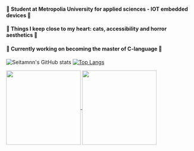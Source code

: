 #### 🖤 Student at Metropolia University for applied sciences - IOT embedded devices 🖤
#### 🖤 Things I keep close to my heart:  cats, accessibility and horror aesthetics 🖤
#### 🖤 Currently working on becoming the master of C-language 🖤
#### 

![Seitamnn's GitHub stats](https://github-readme-stats.vercel.app/api?username=seitamnn&rank_icon=github&show_icons=true&theme=tokyonight) 
[![Top Langs](https://github-readme-stats.vercel.app/api/top-langs/?username=seitamnn&theme=tokyonight)](https://github.com/anuraghazra/github-readme-stats)

<a href="https://github.com/anuraghazra/github-readme-stats">
  <img height=200 align="center" src="https://github-readme-stats.vercel.app/api?username=seitamnn&show_icons=true&theme=tokyonight" />
</a>
<a href="https://github.com/anuraghazra/convoychat">
  <img height=200 align="center" src="https://github-readme-stats.vercel.app/api/top-langs?username=seitamnn&theme=tokyonight&layout=compact&langs_count=8&card_width=320" />
</a>
